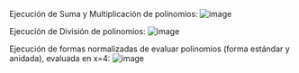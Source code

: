 Ejecución de Suma y Multiplicación de polinomios:
![image](https://github.com/user-attachments/assets/15b579be-e147-40a8-903f-abf409f23014)

Ejecución de División de polinomios:
![image](https://github.com/user-attachments/assets/eac757d1-ee76-4b36-9e22-37d3a8852c65)

Ejecución de formas normalizadas de evaluar polinomios (forma estándar y anidada), evaluada en x=4:
![image](https://github.com/user-attachments/assets/47c06d35-e907-49a6-b980-af013615baf5)
